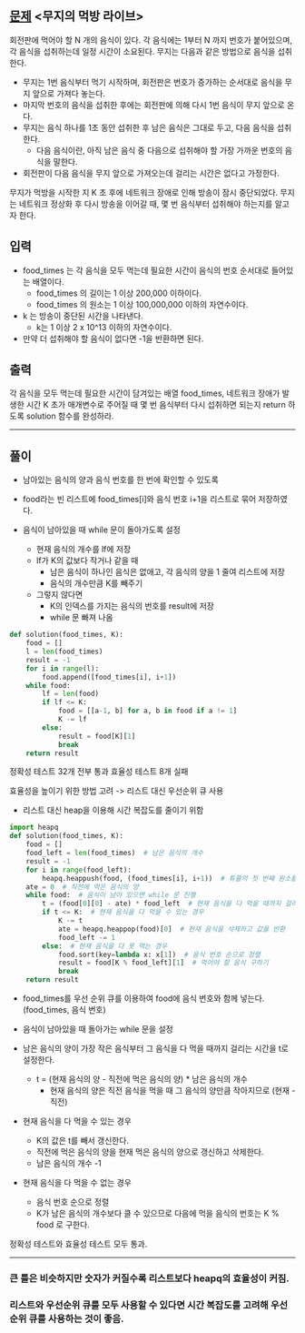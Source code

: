 ## [문제](https://programmers.co.kr/learn/courses/30/lessons/42891) <무지의 먹방 라이브>

회전판에 먹어야 할 N 개의 음식이 있다.
각 음식에는 1부터 N 까지 번호가 붙어있으며, 각 음식을 섭취하는데 일정 시간이 소요된다.
무지는 다음과 같은 방법으로 음식을 섭취한다.

+ 무지는 1번 음식부터 먹기 시작하며, 회전판은 번호가 증가하는 순서대로 음식을 무지 앞으로 가져다 놓는다.
+ 마지막 번호의 음식을 섭취한 후에는 회전판에 의해 다시 1번 음식이 무지 앞으로 온다.
+ 무지는 음식 하나를 1초 동안 섭취한 후 남은 음식은 그대로 두고, 다음 음식을 섭취한다.
  + 다음 음식이란, 아직 남은 음식 중 다음으로 섭취해야 할 가장 가까운 번호의 음식을 말한다.
+ 회전판이 다음 음식을 무지 앞으로 가져오는데 걸리는 시간은 없다고 가정한다.

무지가 먹방을 시작한 지 K 초 후에 네트워크 장애로 인해 방송이 잠시 중단되었다.
무지는 네트워크 정상화 후 다시 방송을 이어갈 때, 몇 번 음식부터 섭취해야 하는지를 알고자 한다.


## 입력

+ food_times 는 각 음식을 모두 먹는데 필요한 시간이 음식의 번호 순서대로 들어있는 배열이다.
  + food_times 의 길이는 1 이상 200,000 이하이다.
  + food_times 의 원소는 1 이상 100,000,000 이하의 자연수이다.
+ k 는 방송이 중단된 시간을 나타낸다.
  + k는 1 이상 2 x 10^13 이하의 자연수이다.
+ 만약 더 섭취해야 할 음식이 없다면 -1을 반환하면 된다.


## 출력

각 음식을 모두 먹는데 필요한 시간이 담겨있는 배열 food_times, 네트워크 장애가 발생한 시간 K 초가 매개변수로 주어질 때 몇 번 음식부터 다시 섭취하면 되는지 return 하도록 solution 함수를 완성하라.

-----

## 풀이

+ 남아있는 음식의 양과 음식 번호를 한 번에 확인할 수 있도록
+ food라는 빈 리스트에 food_times[i]와 음식 번호 i+1을 리스트로 묶어 저장하였다.


+ 음식이 남아있을 때 while 문이 돌아가도록 설정
  + 현재 음식의 개수를 lf에 저장
  + lf가 K의 값보다 작거나 같을 때
    + 남은 음식이 하나인 음식은 없애고, 각 음식의 양을 1 줄여 리스트에 저장
    + 음식의 개수만큼 K를 빼주기
  + 그렇지 않다면
    + K의 인덱스를 가지는 음식의 번호를 result에 저장
    + while 문 빠져 나옴


```python
def solution(food_times, K):
    food = []
    l = len(food_times)
    result = -1
    for i in range(l):
        food.append([food_times[i], i+1])
    while food:
        lf = len(food)
        if lf <= K:
            food = [[a-1, b] for a, b in food if a != 1]
            K -= lf
        else:
            result = food[K][1]
            break
    return result
```

정확성 테스트 32개 전부 통과
효율성 테스트 8개 실패

효율성을 높이기 위한 방법 고려 -> 리스트 대신 우선순위 큐 사용

+ 리스트 대신 heap을 이용해 시간 복잡도를 줄이기 위함

```python
import heapq
def solution(food_times, K):
    food = []
    food_left = len(food_times)  # 남은 음식의 개수
    result = -1
    for i in range(food_left):
        heapq.heappush(food, (food_times[i], i+1))  # 튜플의 첫 번째 원소를 우선순위로 힙 구성
    ate = 0  # 직전에 먹은 음식의 양
    while food:  # 음식이 남아 있으면 while 문 진행
        t = (food[0][0] - ate) * food_left  # 현재 음식을 다 먹을 때까지 걸리는 시간
        if t <= K:  # 현재 음식을 다 먹을 수 있는 경우
            K -= t
            ate = heapq.heappop(food)[0]  # 현재 음식을 삭제하고 값을 반환
            food_left -= 1
        else:  # 현재 음식을 다 못 먹는 경우
            food.sort(key=lambda x: x[1])  # 음식 번호 순으로 정렬
            result = food[K % food_left][1]  # 먹어야 할 음식 구하기
            break
    return result
```

+ food_times를 우선 순위 큐를 이용하여 food에 음식 번호와 함께 넣는다. (food_times, 음식 번호)


+ 음식이 남아있을 때 돌아가는 while 문을 설정
+ 남은 음식의 양이 가장 작은 음식부터 그 음식을 다 먹을 때까지 걸리는 시간을 t로 설정한다.
  + t = (현재 음식의 양 - 직전에 먹은 음식의 양) * 남은 음식의 개수
    + 현재 음식의 양은 직전 음식을 먹을 때 그 음식의 양만큼 작아지므로 (현재 - 직전)


+ 현재 음식을 다 먹을 수 있는 경우
  + K의 값은 t를 빼서 갱신한다.
  + 직전에 먹은 음식의 양을 현재 먹은 음식의 양으로 갱신하고 삭제한다.
  + 남은 음식의 개수 -1


+ 현재 음식을 다 먹을 수 없는 경우
  + 음식 번호 순으로 정렬
  + K가 남은 음식의 개수보다 클 수 있으므로 다음에 먹을 음식의 번호는 K % food 로 구한다.


정확성 테스트와 효율성 테스트 모두 통과.

-----

### 큰 틀은 비슷하지만 숫자가 커질수록 리스트보다 heapq의 효율성이 커짐.
### 리스트와 우선순위 큐를 모두 사용할 수 있다면 시간 복잡도를 고려해 우선순위 큐를 사용하는 것이 좋음.